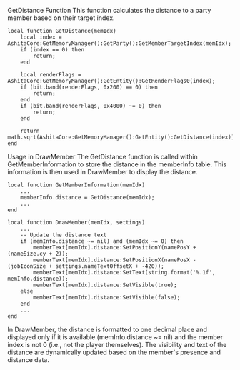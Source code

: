 GetDistance Function
This function calculates the distance to a party member based on their target index.
```
local function GetDistance(memIdx)
    local index = AshitaCore:GetMemoryManager():GetParty():GetMemberTargetIndex(memIdx);
    if (index == 0) then
        return;
    end    

    local renderFlags = AshitaCore:GetMemoryManager():GetEntity():GetRenderFlags0(index);
    if (bit.band(renderFlags, 0x200) == 0) then
        return;
    end
    if (bit.band(renderFlags, 0x4000) ~= 0) then
        return;
    end

    return math.sqrt(AshitaCore:GetMemoryManager():GetEntity():GetDistance(index));
end
```

Usage in DrawMember
The GetDistance function is called within GetMemberInformation to store the distance in the memberInfo table. This information is then used in DrawMember to display the distance.
```
local function GetMemberInformation(memIdx)
    ...
    memberInfo.distance = GetDistance(memIdx);
    ...
end

local function DrawMember(memIdx, settings)
    ...
    -- Update the distance text
    if (memInfo.distance ~= nil) and (memIdx ~= 0) then    
        memberText[memIdx].distance:SetPositionY(namePosY + (nameSize.cy + 2));
        memberText[memIdx].distance:SetPositionX(namePosX - (jobIconSize + settings.nameTextOffsetX + -420));
        memberText[memIdx].distance:SetText(string.format('%.1f', memInfo.distance));
        memberText[memIdx].distance:SetVisible(true);
    else
        memberText[memIdx].distance:SetVisible(false);
    end
    ...
end
```

In DrawMember, the distance is formatted to one decimal place and displayed only if it is available (memInfo.distance ~= nil) and the member index is not 0 (i.e., not the player themselves). The visibility and text of the distance are dynamically updated based on the member's presence and distance data.
